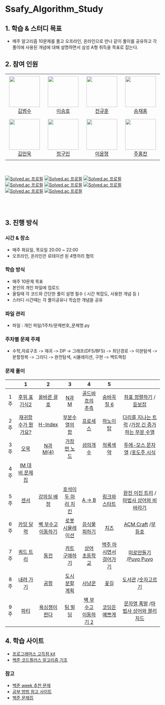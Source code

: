 # Ssafy_Algorithm_Study

## 1. 학습 & 스터디 목표
* 매주 알고리즘 10문제를 풀고 오프라인, 온라인으로 만나 같이 풀이를 공유하고 각 풀이에 사용된 개념에 대해 설명하면서 삼성 A형 취득을 목표로 잡는다. 

## 2. 참여 인원
<table>
    <tr height="140px">
        <td align="center" width="130px">
            <a href="https://github.com/markrla"><img height="100px" width="100px" src="https://avatars.githubusercontent.com/u/139411566?s=400&v=4"/></a>
            <br />
            <a href="https://github.com/markrla">김범수
            </a>
        </td>
        <td align="center" width="130px">
            <a href="https://github.com/seungho4222"><img height="100px" width="100px" src="https://avatars.githubusercontent.com/u/139411534?v=4"/></a>
            <br />
            <a href="https://github.com/seungho4222">이승호
            </a>
        </td>        <td align="center" width="130px">
            <a href="https://github.com/jgh05168"><img height="100px" width="100px" src="https://avatars.githubusercontent.com/u/97810918?v=4"/></a>
            <br />
            <a href="https://github.com/jgh05168">전규훈
            </a>
        </td>        <td align="center" width="130px">
            <a href="https://github.com/jjaehong"><img height="100px" width="100px" src="https://avatars.githubusercontent.com/u/139411447?v=4"/></a>
            <br />
            <a href="https://github.com/jjaehong">승재홍
            </a>
        </td>
    </tr>
    <tr height="140px">
        <td align="center" width="130px">
            <a href="https://github.com/minwookkim115"><img height="100px" width="100px" src="https://avatars.githubusercontent.com/u/139411503?v=4"/></a>
            <br />
            <a href="https://github.com/minwookkim115">김민욱
            </a>
        </td>
        <td align="center" width="130px">
            <a href="https://github.com/klica123456"><img height="100px" width="100px" src="https://avatars.githubusercontent.com/u/139411426?v=4"/></a>
            <br />
            <a href="https://github.com/klica123456">정구민
            </a>
        </td>        <td align="center" width="130px">
            <a href="https://github.com/yun73"><img height="100px" width="100px" src="https://avatars.githubusercontent.com/u/139411504?v=4"/></a>
            <br />
            <a href="https://github.com/yun73">이윤형
            </a>
        </td>        <td align="center" width="130px">
            <a href="https://github.com/RupertJoo"><img height="100px" width="100px" src="https://avatars.githubusercontent.com/u/92567198?v=4"/></a>
            <br />
            <a href="https://github.com/RupertJoo">주홍찬
            </a>
        </td>
    </tr>

</table>

<br><br>
[![Solved.ac 프로필](http://mazassumnida.wtf/api/v2/generate_badge?boj=markrla)](https://solved.ac/markrla)
[![Solved.ac 프로필](http://mazassumnida.wtf/api/v2/generate_badge?boj=kials1)](https://solved.ac/kials1)
[![Solved.ac 프로필](http://mazassumnida.wtf/api/v2/generate_badge?boj=jgh05168)](https://solved.ac/jgh05168)
[![Solved.ac 프로필](http://mazassumnida.wtf/api/v2/generate_badge?boj=qhszoek77)](https://solved.ac/qhszoek77)
[![Solved.ac 프로필](http://mazassumnida.wtf/api/v2/generate_badge?boj=minwookkim)](https://solved.ac/minwookkim)
[![Solved.ac 프로필](http://mazassumnida.wtf/api/v2/generate_badge?boj=maruck3)](https://solved.ac/maruck3)
[![Solved.ac 프로필](http://mazassumnida.wtf/api/v2/generate_badge?boj=yun0730)](https://solved.ac/yun0730)
[![Solved.ac 프로필](http://mazassumnida.wtf/api/v2/generate_badge?boj=RupertJoo)](https://solved.ac/RupertJoo)

<br><br>

## 3. 진행 방식

### 시간 & 장소
* 매주 화요일, 목요일 20:00 ~ 22:00
* 오프라인, 온라인은 로테이션 된 4명끼리 협의
### 학습 방식
* 매주 10문제 목표
* 본인의 개인 파일에 업로드
* 올릴때 각 코드와 간단한 풀이 설명 필수 ( 시간 복잡도, 사용한 개념 등 )  
* 스터디 시간때는 각 풀이공유나 학습한 개념을 공유
### 파일 관리 
* 파일 : 개인 파일/1주차/문제번호_문제명.py
### 주차별 문제 주제
* 수학,자료구조 -> 재귀 -> DP -> 그래프(DFS/BFS) -> 최단경로 -> 이분탐색 -> 분할정복 -> 그리디 -> 완전탐색, 시뮬레이션, 구현 -> 백트랙킹 

### 문제 풀이

|        |                      1                       |                         2                         |                          3                          |                           4                           |                         5                         |                                                    |
| :----: | :------------------------------------------: | :-----------------------------------------------: | :-------------------------------------------------: | :---------------------------------------------------: | :-----------------------------------------------: | :------------------------------------------------------: |
| 1주  | [후위 표기식2](https://www.acmicpc.net/problem/1935) | [올바른 괄호](https://school.programmers.co.kr/learn/courses/30/lessons/12909) | [N과 M](https://www.acmicpc.net/problem/15650) | [골드바흐의 추측](https://www.acmicpc.net/problem/9020) | [숨바꼭질 6](https://www.acmicpc.net/problem/17087) | [좌표 정렬하기](https://www.acmicpc.net/problem/11650) /[듣보잡](https://www.acmicpc.net/problem/1764) |
| 2주  | [재귀함수가 뭔가요? ](https://www.acmicpc.net/problem/17478) | [H-Index](https://school.programmers.co.kr/learn/courses/30/lessons/42747#fn1) | [부분수열의 합](https://www.acmicpc.net/problem/1182) | [프로세스](https://school.programmers.co.kr/learn/courses/30/lessons/42587) | [하노이 탑](https://www.acmicpc.net/problem/1914) | [다리를 지나는 트럭](https://school.programmers.co.kr/learn/courses/30/lessons/42583) /[가장 긴 증가하는 부분 수열](https://www.acmicpc.net/problem/11053) |
| 3주  | [오목 ](https://www.acmicpc.net/problem/2615) | [N과 M(4)](https://www.acmicpc.net/problem/15652) | [가장 먼 노드](https://school.programmers.co.kr/learn/courses/30/lessons/49189) | [섬의개수](https://www.acmicpc.net/problem/4963) | [적록색약](https://www.acmicpc.net/problem/10026) | [투에-모스 문자열](https://www.acmicpc.net/problem/18222) /[포도주 시식](https://www.acmicpc.net/problem/2156) |
| 4주  | [IM 대비 문제집](https://www.acmicpc.net/workbook/view/7091)|
| 5주  | [센서 ](https://www.acmicpc.net/problem/2212) | [강의실 배정](https://www.acmicpc.net/problem/11000) | [호석이 두 마리 치킨](https://www.acmicpc.net/problem/21278) | [A -> B](https://www.acmicpc.net/problem/16953) | [링크와 스타트](https://www.acmicpc.net/problem/15661) | [완전 이진 트리](https://www.acmicpc.net/problem/9934) /[마법사 상어와 비바라기](https://www.acmicpc.net/problem/21610) |
| 6주  | [ 카잉 달력 ](https://www.acmicpc.net/problem/6064) | [벽 부수고 이동하기 ](https://www.acmicpc.net/problem/2206) | [로봇 시뮬레이션](https://www.acmicpc.net/problem/2174) | [음식물 피하기](https://www.acmicpc.net/problem/1743) | [ 치즈 ](https://www.acmicpc.net/problem/2638) | [ACM Craft](https://www.acmicpc.net/problem/1005) /[부등호](https://www.acmicpc.net/problem/2529) |
| 7주  | [ 쿼드 트리](https://www.acmicpc.net/problem/1992) | [동전 ](https://www.acmicpc.net/problem/9084) | [카트 구매하기](https://www.acmicpc.net/problem/11052) | [상어 초등학교 ](https://www.acmicpc.net/problem/21608) | [ 맥주 마시면서 걸어가기 ](https://www.acmicpc.net/problem/9205) | [ 미로만들기 ](https://www.acmicpc.net/problem/2665) /[Puyo Puyo](https://www.acmicpc.net/problem/11559) |
| 8주  | [내려 가기](https://www.acmicpc.net/problem/2096) | [공항](https://www.acmicpc.net/problem/10775) | [도시 분할 계획](https://www.acmicpc.net/problem/1647) | [사냥꾼](https://www.acmicpc.net/problem/8983) | [꽃길](https://www.acmicpc.net/problem/14620) | [도서관](https://www.acmicpc.net/problem/1461) /[숫자고르기](https://www.acmicpc.net/problem/2668) |
| 9주  | [파티](https://www.acmicpc.net/problem/1238) | [욕심쟁이 판다](https://www.acmicpc.net/problem/1937) | [팀 빌딩](https://www.acmicpc.net/problem/22945) | [벽 부수고 이동하기 2](https://www.acmicpc.net/problem/14442) | [코딩은 예쁘게](https://www.acmicpc.net/problem/2879) | [문자열 폭발](https://www.acmicpc.net/problem/9935) /[마법사 상어와 블리자드](https://www.acmicpc.net/problem/21611) |


## 4. 학습 사이트
* [프로그래머스 고득점 kit](https://school.programmers.co.kr/learn/challenges?tab=algorithm_practice_kit)
* [백준 코드플러스 알고리즘 기초](https://www.acmicpc.net/workbook/codeplus)

### 참고
* [백준 week 추천 문제](https://www.acmicpc.net/search#q=%20postcookie&c=Workbooks)
* [공부 방법 참고 사이트](https://dev-dain.tistory.com/155)
* [백준 문제집](https://github.com/tony9402/baekjoon)

